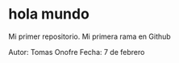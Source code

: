 # hola mundo
Mi primer repositorio. 
Mi primera rama en Github

Autor: Tomas Onofre
Fecha: 7 de febrero
